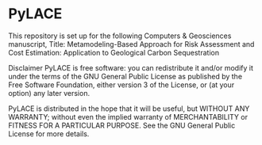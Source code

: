 # PyLACE
This repository is set up for the following Computers & Geosciences manuscript,
Title: Metamodeling-Based Approach for Risk Assessment and Cost Estimation: Application to Geological Carbon Sequestration

Disclaimer
PyLACE  is free software: you can redistribute it and/or modify
it under the terms of the GNU General Public License as published by
the Free Software Foundation, either version 3 of the License, or
(at your option) any later version.

PyLACE is distributed in the hope that it will be useful,
but WITHOUT ANY WARRANTY; without even the implied warranty of
MERCHANTABILITY or FITNESS FOR A PARTICULAR PURPOSE.  See the
GNU General Public License for more details.


